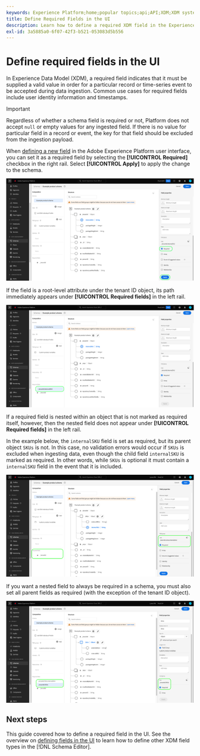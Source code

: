 ```yaml
---
keywords: Experience Platform;home;popular topics;api;API;XDM;XDM system;experience data model;data model;ui;workspace;required;field;
title: Define Required Fields in the UI
description: Learn how to define a required XDM field in the Experience Platform user interface.
exl-id: 3a5885a0-6f07-42f3-b521-053083d5b556
---
```

# Define required fields in the UI

In Experience Data Model (XDM), a required field indicates that it must be supplied a valid value in order for a particular record or time-series event to be accepted during data ingestion. Common use cases for required fields include user identity information and timestamps.

>[!IMPORTANT]
>
>Regardless of whether a schema field is required or not, Platform does not accept `null` or empty values for any ingested field. If there is no value for particular field in a record or event, the key for that field should be excluded from the ingestion payload.

When [defining a new field](./overview.md#define) in the Adobe Experience Platform user interface, you can set it as a required field by selecting the **[!UICONTROL Required]** checkbox in the right rail. Select **[!UICONTROL Apply]** to apply the change to the schema.

![Required checkbox](../../images/ui/fields/required/root.png)

If the field is a root-level attribute under the tenant ID object, its path immediately appears under **[!UICONTROL Required fields]** in the left rail.

![Root-level required field](../../images/ui/fields/required/applied.png)

If a required field is nested within an object that is not marked as required itself, however, then the nested field does not appear under **[!UICONTROL Required fields]** in the left rail.

In the example below, the `internalSKU` field is set as required, but its parent object `SKUs` is not. In this case, no validation errors would occur if `SKUs` is excluded when ingesting data, even though the child field `internalSKU` is marked as required. In other words, while `SKUs` is optional it must contain a `internalSKU` field in the event that it is included.

![Nested required field](../../images/ui/fields/required/nested.png)

If you want a nested field to always be required in a schema, you must also set all parent fields as required (with the exception of the tenant ID object).

![Parent and child required fields](../../images/ui/fields/required/parent-and-child.png)

## Next steps

This guide covered how to define a required field in the UI. See the overview on [defining fields in the UI](./overview.md#special) to learn how to define other XDM field types in the [!DNL Schema Editor].
